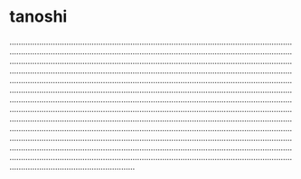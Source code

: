# tanoshi
...................................................................................................................................................................................................................................................................................................................................................................................................................................................................................................................................................................................................................................................................................................................................................................................................................................................................................................................................................................................................................................................................................................................................................................................................................................................................................................................................................................................................................................................................................................................................................................................................................................................................................................................................